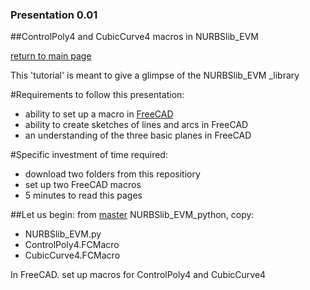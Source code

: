 
### Presentation 0.01
##ControlPoly4 and CubicCurve4 macros in NURBSlib_EVM

[return to main page](http://edwardvmills.github.io/NURBSlib_EVM/)

This 'tutorial' is meant to give a glimpse of the NURBSlib_EVM _library

#Requirements to follow this presentation:
* ability to set up a macro in [FreeCAD](http://www.freecadweb.org/)
* ability to create sketches of lines and arcs in FreeCAD
* an understanding of the three basic planes in FreeCAD

#Specific investment of time required:
* download two folders from this repositiory
* set up two FreeCAD macros
* 5 minutes to read this pages


##Let us begin:
from [master](https://github.com/edwardvmills/NURBSlib_EVM) NURBSlib_EVM_python, copy:
* NURBSlib_EVM.py
* ControlPoly4.FCMacro
* CubicCurve4.FCMacro

In FreeCAD. set up macros for ControlPoly4 and CubicCurve4

